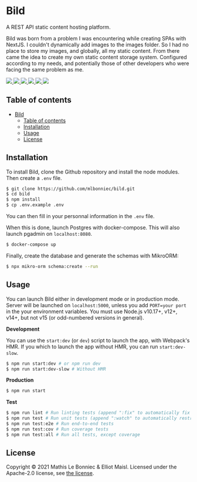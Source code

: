 # Bild

A REST API static content hosting platform.

Bild was born from a problem I was encountering while creating SPAs with NextJS. I couldn't dynamically add images to
the images folder. So I had no place to store my images, and globally, all my static content. From there came the idea
to create my own static content storage system. Configured according to my needs, and potentially those of other
developers who were facing the same problem as me.

<a href="./LICENSE" alt="License">
  <img src="https://img.shields.io/badge/License-Apache-green" />
</a>
<a href="https://github.com/mlbonniec/bild/commit/master" alt="Commits">
  <img src="https://img.shields.io/github/commit-activity/m/mlbonniec/bild" />
</a>
<a href="https://github.com/mlbonniec/bild/commit/master" alt="Last commit">
  <img src="https://img.shields.io/github/last-commit/mlbonniec/bild/master" />
</a>
<a href="https://github.com/mlbonniec/bild/graphs/contributors" alt="Contributors">
  <img src="https://img.shields.io/github/contributors/mlbonniec/bild" />
</a>
<a href="https://github.com/mlbonniec/bild/issues" alt="Issues">
  <img src="https://img.shields.io/github/issues-raw/mlbonniec/bild" />
</a>
<a href="https://github.com/mlbonniec/bild" alt="Github stars">
  <img src="https://img.shields.io/github/stars/mlbonniec/bild?style=social" />
</a>

## Table of contents

- [Bild](#bild)
  - [Table of contents](#table-of-contents)
  - [Installation](#installation)
  - [Usage](#usage)
  - [License](#license)

## Installation

To install Bild, clone the Github repository and install the node modules. Then create a `.env` file.

```bash
$ git clone https://github.com/mlbonniec/bild.git
$ cd bild
$ npm install
$ cp .env.example .env
```

You can then fill in your personnal information in the `.env` file.

When this is done, launch Postgres with docker-compose. This will also launch pgadmin on `localhost:8080`.

```bash
$ docker-compose up
```

Finally, create the database and generate the schemas with MikroORM:

```bash
$ npx mikro-orm schema:create --run
```

## Usage

You can launch Bild either in development mode or in production mode. Server will be launched on `localhost:5000`,
unless you add `PORT=your port` in the your environment variables.
You must use Node.js v10.17+, v12+, v14+, but not v15 (or odd-numbered versions in general).

**Development**

You can use the `start:dev` (or `dev`) script to launch the app, with Webpack's HMR. If you which to launch the app
without HMR, you can run `start:dev-slow`.
```bash
$ npm run start:dev # or npm run dev
$ npm run start:dev-slow # Without HMR
```

**Production**

``` bash
$ npm run start
```

**Test**

```bash
$ npm run lint # Run linting tests (append ":fix" to automatically fix most of the errors)
$ npm run test # Run unit tests (append ":watch" to automatically restrat them when a file is saved)
$ npm run test:e2e # Run end-to-end tests
$ npm run test:cov # Run coverage tests
$ npm run test:all # Run all tests, except coverage
```

## License

Copyright © 2021 Mathis Le Bonniec & Elliot Maisl. Licensed under the Apache-2.0 license, see [the license](./LICENSE).
